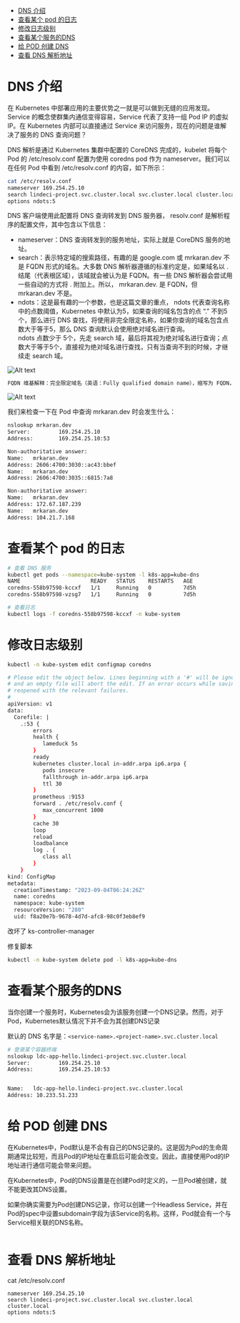 - [DNS 介绍](#dns-介绍)
- [查看某个 pod 的日志](#查看某个-pod-的日志)
- [修改日志级别](#修改日志级别)
- [查看某个服务的DNS](#查看某个服务的dns)
- [给 POD 创建 DNS](#给-pod-创建-dns)
- [查看 DNS 解析地址](#查看-dns-解析地址)
# DNS 介绍
在 Kubernetes 中部署应用的主要优势之一就是可以做到无缝的应用发现。Service 的概念使群集内通信变得容易，Service 代表了支持一组 Pod IP 的虚拟 IP。在 Kubernetes 内部可以直接通过 Service 来访问服务，现在的问题是谁解决了服务的 DNS 查询问题？

DNS 解析是通过 Kubernetes 集群中配置的 CoreDNS 完成的，kubelet 将每个 Pod 的 /etc/resolv.conf 配置为使用 coredns pod 作为 nameserver。我们可以在任何 Pod 中看到 /etc/resolv.conf 的内容，如下所示：
```sh
cat /etc/resolv.conf
nameserver 169.254.25.10
search lindeci-project.svc.cluster.local svc.cluster.local cluster.local
options ndots:5
```
DNS 客户端使用此配置将 DNS 查询转发到 DNS 服务器， resolv.conf 是解析程序的配置文件，其中包含以下信息：
- nameserver：DNS 查询转发到的服务地址，实际上就是 CoreDNS 服务的地址。
- search：表示特定域的搜索路径，有趣的是 google.com 或 mrkaran.dev 不是 FQDN 形式的域名。大多数 DNS 解析器遵循的标准约定是，如果域名以 . 结尾（代表根区域），该域就会被认为是 FQDN。有一些 DNS 解析器会尝试用一些自动的方式将 . 附加上。所以， mrkaran.dev. 是 FQDN，但 mrkaran.dev 不是。
- ndots：这是最有趣的一个参数，也是这篇文章的重点， ndots 代表查询名称中的点数阈值，Kubernetes 中默认为5，如果查询的域名包含的点 “.” 不到5个，那么进行 DNS 查找，将使用非完全限定名称，如果你查询的域名包含点数大于等于5，那么 DNS 查询默认会使用绝对域名进行查询。  
ndots 点数少于 5个，先走 search 域，最后将其视为绝对域名进行查询；点数大于等于5个，直接视为绝对域名进行查找，只有当查询不到的时候，才继续走 search 域。

![Alt text](pic/dns_001.png)

```sh
FQDN 维基解释：完全限定域名（英语：Fully qualified domain name），缩写为 FQDN，又译为完全资格域名、完整领域名称，又称为绝对领域名称（absolute domain name）、 绝对域名，域名的一种，能指定其在域名系统 (DNS) 树状图下的一个确实位置。一个完全资格域名会包含所有域名级别，包括 顶级域名 和 根域名。完整域名由主机名称与母域名两部分所组成，例如有一部服务器的本地主机名为 myhost，而其母域名为 example.com，那指向该服务器的完整域名就是 myhost.example.com。虽然世界上可能有很多服务器的本地主机名是 myhost，但 myhost.example.com 是唯一的，因此完整域名能识别该特定服务器。
```

![Alt text](pic/dns_002.png)

我们来检查一下在 Pod 中查询 mrkaran.dev 时会发生什么：
```sh
nslookup mrkaran.dev
Server:         169.254.25.10
Address:        169.254.25.10:53

Non-authoritative answer:
Name:   mrkaran.dev
Address: 2606:4700:3030::ac43:bbef
Name:   mrkaran.dev
Address: 2606:4700:3035::6815:7a8

Non-authoritative answer:
Name:   mrkaran.dev
Address: 172.67.187.239
Name:   mrkaran.dev
Address: 104.21.7.168
```

# 查看某个 pod 的日志
```sh
# 查看 DNS 服务
kubectl get pods --namespace=kube-system -l k8s-app=kube-dns
NAME                      READY   STATUS    RESTARTS   AGE
coredns-558b97598-kccxf   1/1     Running   0          7d5h
coredns-558b97598-vzsg7   1/1     Running   0          7d5h

# 查看日志
kubectl logs -f coredns-558b97598-kccxf -n kube-system
```
# 修改日志级别
```sh
kubectl -n kube-system edit configmap coredns

# Please edit the object below. Lines beginning with a '#' will be ignored,
# and an empty file will abort the edit. If an error occurs while saving this file will be
# reopened with the relevant failures.
#
apiVersion: v1
data:
  Corefile: |
    .:53 {
        errors
        health {
           lameduck 5s
        }
        ready
        kubernetes cluster.local in-addr.arpa ip6.arpa {
           pods insecure
           fallthrough in-addr.arpa ip6.arpa
           ttl 30
        }
        prometheus :9153
        forward . /etc/resolv.conf {
           max_concurrent 1000
        }
        cache 30
        loop
        reload
        loadbalance
        log . {
           class all
        }
    }
kind: ConfigMap
metadata:
  creationTimestamp: "2023-09-04T06:24:26Z"
  name: coredns
  namespace: kube-system
  resourceVersion: "280"
  uid: f8a20e7b-9678-4d7d-afc8-98c0f3eb8ef9
```
改坏了 ks-controller-manager

修复脚本
```sh
kubectl -n kube-system delete pod -l k8s-app=kube-dns
```

# 查看某个服务的DNS
当你创建一个服务时，Kubernetes会为该服务创建一个DNS记录。然而，对于Pod，Kubernetes默认情况下并不会为其创建DNS记录

默认的 DNS 名字是：`<service-name>.<project-name>.svc.cluster.local`
```sh
# 登录某个容器终端
nslookup ldc-app-hello.lindeci-project.svc.cluster.local
Server:         169.254.25.10
Address:        169.254.25.10:53


Name:   ldc-app-hello.lindeci-project.svc.cluster.local
Address: 10.233.51.233
```
# 给 POD 创建 DNS
在Kubernetes中，Pod默认是不会有自己的DNS记录的。这是因为Pod的生命周期通常比较短，而且Pod的IP地址在重启后可能会改变。因此，直接使用Pod的IP地址进行通信可能会带来问题。

在Kubernetes中，Pod的DNS设置是在创建Pod时定义的，一旦Pod被创建，就不能更改其DNS设置。

如果你确实需要为Pod创建DNS记录，你可以创建一个Headless Service，并在Pod的spec中设置subdomain字段为该Service的名称。这样，Pod就会有一个与Service相关联的DNS名称。
```sh

```

# 查看 DNS 解析地址
cat /etc/resolv.conf
```
nameserver 169.254.25.10
search lindeci-project.svc.cluster.local svc.cluster.local cluster.local
options ndots:5
```
